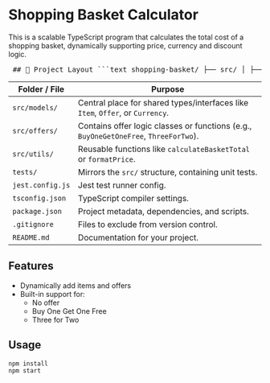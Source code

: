 # Shopping Basket Calculator

This is a scalable TypeScript program that calculates the total cost of a shopping basket, dynamically supporting price, currency and discount logic.

<pre> ## 📁 Project Layout ```text shopping-basket/ ├── src/ │ ├── models/ # TypeScript types and interfaces │ ├── offers/ # Offer strategy implementations │ ├── utils/ # Utility functions │ └── index.ts # (Optional) entry point ├── tests/ # Unit tests (mirrors src structure) ├── package.json # Project metadata and dependencies ├── tsconfig.json # TypeScript compiler config ├── jest.config.js # Jest test config ├── .gitignore # Files to ignore in Git └── README.md # Project documentation ``` </pre>

| Folder / File    | Purpose                                                                              |
| ---------------- | ------------------------------------------------------------------------------------ |
| `src/models/`    | Central place for shared types/interfaces like `Item`, `Offer`, or `Currency`.       |
| `src/offers/`    | Contains offer logic classes or functions (e.g., `BuyOneGetOneFree`, `ThreeForTwo`). |
| `src/utils/`     | Reusable functions like `calculateBasketTotal` or `formatPrice`.                     |
| `tests/`         | Mirrors the `src/` structure, containing unit tests.                                 |
| `jest.config.js` | Jest test runner config.                                                             |
| `tsconfig.json`  | TypeScript compiler settings.                                                        |
| `package.json`   | Project metadata, dependencies, and scripts.                                         |
| `.gitignore`     | Files to exclude from version control.                                               |
| `README.md`      | Documentation for your project.                                                      |


## Features

- Dynamically add items and offers
- Built-in support for:
  - No offer
  - Buy One Get One Free
  - Three for Two

## Usage

```bash
npm install
npm start
